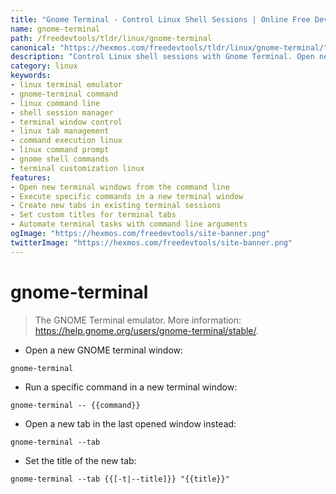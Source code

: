 ```yaml
---
title: "Gnome Terminal - Control Linux Shell Sessions | Online Free DevTools by Hexmos"
name: gnome-terminal
path: /freedevtools/tldr/linux/gnome-terminal
canonical: "https://hexmos.com/freedevtools/tldr/linux/gnome-terminal/"
description: "Control Linux shell sessions with Gnome Terminal. Open new windows, run commands, and manage tabs directly from the command line. Free online tool, no registration required."
category: linux
keywords:
- linux terminal emulator
- gnome-terminal command
- linux command line
- shell session manager
- terminal window control
- linux tab management
- command execution linux
- linux command prompt
- gnome shell commands
- terminal customization linux
features:
- Open new terminal windows from the command line
- Execute specific commands in a new terminal window
- Create new tabs in existing terminal sessions
- Set custom titles for terminal tabs
- Automate terminal tasks with command line arguments
ogImage: "https://hexmos.com/freedevtools/site-banner.png"
twitterImage: "https://hexmos.com/freedevtools/site-banner.png"
---
```


# gnome-terminal

> The GNOME Terminal emulator.
> More information: <https://help.gnome.org/users/gnome-terminal/stable/>.

- Open a new GNOME terminal window:

`gnome-terminal`

- Run a specific command in a new terminal window:

`gnome-terminal -- {{command}}`

- Open a new tab in the last opened window instead:

`gnome-terminal --tab`

- Set the title of the new tab:

`gnome-terminal --tab {{[-t|--title]}} "{{title}}"`
